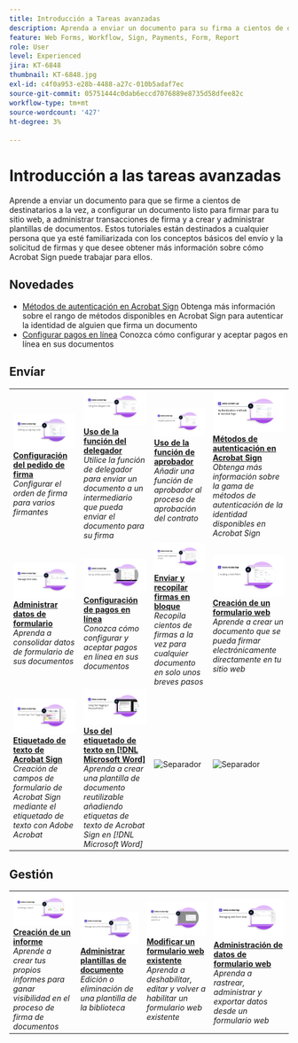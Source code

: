 ```yaml
---
title: Introducción a Tareas avanzadas
description: Aprenda a enviar un documento para su firma a cientos de destinatarios a la vez, configurar un documento listo para firmar para su sitio web, administrar transacciones de firma y crear y administrar plantillas de documentos
feature: Web Forms, Workflow, Sign, Payments, Form, Report
role: User
level: Experienced
jira: KT-6848
thumbnail: KT-6848.jpg
exl-id: c4f0a953-e28b-4488-a27c-010b5adaf7ec
source-git-commit: 05751444c0dab6eccd7076889e8735d58dfee82c
workflow-type: tm+mt
source-wordcount: '427'
ht-degree: 3%

---
```


# Introducción a las tareas avanzadas

Aprende a enviar un documento para que se firme a cientos de destinatarios a la vez, a configurar un documento listo para firmar para tu sitio web, a administrar transacciones de firma y a crear y administrar plantillas de documentos. Estos tutoriales están destinados a cualquier persona que ya esté familiarizada con los conceptos básicos del envío y la solicitud de firmas y que desee obtener más información sobre cómo Acrobat Sign puede trabajar para ellos.

## Novedades

* [Métodos de autenticación en Acrobat Sign](authentication-methods.md)
Obtenga más información sobre el rango de métodos disponibles en Acrobat Sign para autenticar la identidad de alguien que firma un documento
* [Configurar pagos en línea](set-up-online-payments.md)
Conozca cómo configurar y aceptar pagos en línea en sus documentos

## Envíar

<table style="table-layout:fixed">
<tr>
  <td>
    <a href="setting-up-routing.md">
      <img alt="Configuración del pedido de firma" src="../assets/Routing.png">
    </a>
    <div>
    <a href="setting-up-routing.md"><strong>Configuración del pedido de firma</strong></a>
    </div>
    <em>Configurar el orden de firma para varios firmantes</em>
    <br>
  </td>
  <td>
    <a href="delegate-signature.md">
      <img alt="Delegar en otra persona" src="../assets/Delegating.png" />
    </a>  
    <div>
    <a href="delegate-signature.md"><strong>Uso de la función del delegador</strong></a>
    </div>
    <em>Utilice la función de delegador para enviar un documento a un intermediario que pueda enviar el documento para su firma</em>
    <br>
  </td>
  <td>
    <a href="add-an-approver.md">
      <img alt="Uso de la función de aprobador" src="../assets/Approver.png" />
    </a>
    <div>
    <a href="add-an-approver.md"><strong>Uso de la función de aprobador</strong></a>
    </div>
    <em>Añadir una función de aprobador al proceso de aprobación del contrato</em>
    <br>
  </td>
  <td>
    <a href="authentication-methods.md">
      <img alt="Métodos de autenticación en Acrobat Sign" src="../assets/authentication.png" />
    </a>
    <div>
    <a href="authentication-methods.md"><strong>Métodos de autenticación en Acrobat Sign</strong></a>
    </div>
    <em>Obtenga más información sobre la gama de métodos de autenticación de la identidad disponibles en Acrobat Sign</em>
    <br>
  </td>
</tr>
<tr>
  <td>
      <a href="manage-form-data.md">
        <img alt="Administrar datos de formulario" src="../assets/manage-form-data.png" />
      </a>
      <div>
      <a href="manage-form-data.md"><strong>Administrar datos de formulario</strong></a>
      </div>
      <em>Aprenda a consolidar datos de formulario de sus documentos</em>
      <br>
    </td>
  <td>
    <a href="set-up-online-payments.md">
      <img alt="Configuración de pagos en línea" src="../assets/Payments.png" />
    </a>
    <div>
    <a href="set-up-online-payments.md"><strong>Configuración de pagos en línea</strong></a>
    </div>
    <em>Conozca cómo configurar y aceptar pagos en línea en sus documentos</em>
    <br>
  </td>
  <td>
      <a href="megasign.md">
        <img alt="Enviar y recopilar firmas en bloque" src="../assets/Megasign.png" />
      </a>
      <div>
      <a href="megasign.md"><strong>Enviar y recopilar firmas en bloque</strong></a>
      </div>
      <em>Recopila cientos de firmas a la vez para cualquier documento en solo unos breves pasos</em>
      <br>
  </td>
 <td>
      <a href="webform.md">
        <img alt="Creación de un formulario web" src="../assets/Webform.png" />
    </a>
      <div>
      <a href="webform.md"><strong>Creación de un formulario web</strong></a>
      </div>
      <em>Aprende a crear un documento que se pueda firmar electrónicamente directamente en tu sitio web</em>
      <br>
  </td>
</tr>
<tr>
  <td>
      <a href="adobe-sign-text-tagging.md">
        <img alt="Etiquetado de texto de Acrobat Sign" src="../assets/Text-Tagging.png" />
    </a>
      <div>
      <a href="adobe-sign-text-tagging.md"><strong>Etiquetado de texto de Acrobat Sign</strong></a>
      </div>
      <em>Creación de campos de formulario de Acrobat Sign mediante el etiquetado de texto con Adobe Acrobat</em>
      <br>
    </td>
  <td>
    <a href="text-tagging-word.md">
      <img alt="Uso del etiquetado de texto en [!DNL Microsoft Word]" src="../assets/Wordtexttagging.png" />
  </a>
    <div>
    <a href="text-tagging-word.md"><strong>Uso del etiquetado de texto en [!DNL Microsoft Word]</strong></a>
    </div>
    <em>Aprenda a crear una plantilla de documento reutilizable añadiendo etiquetas de texto de Acrobat Sign en [!DNL Microsoft Word]</em>
    <br>
  </td>
  <td>
    <img alt="Separador" src="../assets/Whitespacer.png" />
    <div>
    <br>
  </td>
  <td>
    <img alt="Separador" src="../assets/Whitespacer.png" />
    <div>
    <br>
  </td>
</tr>
</table>

## Gestión

<table style="table-layout:fixed">
<tr>
<td>
    <a href="creating-a-report.md">
      <img alt="Creación de un informe" src="../assets/Report.png" />
    </a>
    <div>
    <a href="creating-a-report.md"><strong>Creación de un informe</strong></a>
    </div>
    <em>Aprende a crear tus propios informes para ganar visibilidad en el proceso de firma de documentos</em>
    <br>
  </td>
  <td>
    <a href="edit-a-template.md">
      <img alt="Administrar plantillas de documento" src="../assets/ManageTemplate.png" />
    </a>
    <div>
    <a href="edit-a-template.md"><strong>Administrar plantillas de documento</strong></a>
    </div>
    <em>Edición o eliminación de una plantilla de la biblioteca</em>
    <br>
  </td>
  <td>
    <a href="modify-webform.md">
      <img alt="Modificar un formulario web existente" src="../assets/Modifywebform.png" />
    </a>
    <div>
    <a href="modify-webform.md"><strong>Modificar un formulario web existente</strong></a>
    </div>
    <em>Aprenda a deshabilitar, editar y volver a habilitar un formulario web existente</em>
    <br>
  </td>  
  <td>
    <a href="manage-webform-data.md">
      <img alt="Administración de datos de formulario web" src="../assets/Managewebform.png" />
    </a>
    <div>
    <a href="manage-webform-data.md"><strong>Administración de datos de formulario web</strong></a>
    </div>
    <em>Aprenda a rastrear, administrar y exportar datos desde un formulario web</em>
    <br>
  </td>  
</tr>
</table>